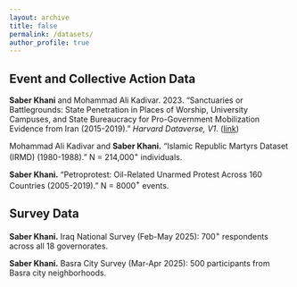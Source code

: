 ```yaml
---
layout: archive
title: false
permalink: /datasets/
author_profile: true
---
```


## Event and Collective Action Data

**Saber Khani** and Mohammad Ali Kadivar. 2023. “Sanctuaries or Battlegrounds: State Penetration in Places of Worship, University Campuses, and State Bureaucracy for Pro-Government Mobilization Evidence from Iran (2015-2019).” _Harvard Dataverse, V1_. ([link]([https://doi.org/10.1093/acrefore/9780190228637.013.616](https://dataverse.harvard.edu/dataset.xhtml?persistentId=doi:10.7910/DVN/78WXRZ)))

Mohammad Ali Kadivar and **Saber Khani.** “Islamic Republic Martyrs Dataset (IRMD) (1980-1988).” N = 214,000$^{+}$ individuals.

**Saber Khani.** “Petroprotest: Oil-Related Unarmed Protest Across 160 Countries (2005-2019).” N = 8000$^{+}$ events.

## Survey Data

**Saber Khani.** Iraq National Survey (Feb-May 2025): 700$^{+}$ respondents across all 18 governorates.

**Saber Khani.** Basra City Survey (Mar-Apr 2025): 500 participants from Basra city neighborhoods.




